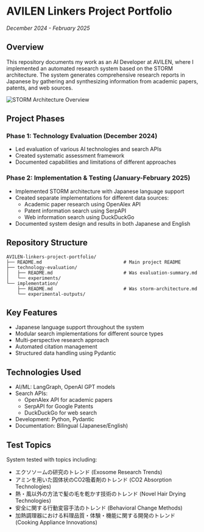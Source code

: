 # AVILEN Linkers Project Portfolio
*December 2024 - February 2025*

## Overview
This repository documents my work as an AI Developer at AVILEN, where I implemented an automated research system based on the STORM architecture. The system generates comprehensive research reports in Japanese by gathering and synthesizing information from academic papers, patents, and web sources.

![STORM Architecture Overview](/images/storm-architecture.png)

## Project Phases

### Phase 1: Technology Evaluation (December 2024)
- Led evaluation of various AI technologies and search APIs
- Created systematic assessment framework
- Documented capabilities and limitations of different approaches

### Phase 2: Implementation & Testing (January-February 2025)
- Implemented STORM architecture with Japanese language support
- Created separate implementations for different data sources:
  * Academic paper research using OpenAlex API
  * Patent information search using SerpAPI
  * Web information search using DuckDuckGo
- Documented system design and results in both Japanese and English

## Repository Structure
```
AVILEN-linkers-project-portfolio/
├── README.md                              # Main project README
├── technology-evaluation/
│   ├── README.md                          # Was evaluation-summary.md
│   └── experiments/                      
└── implementation/
    ├── README.md                          # Was storm-architecture.md
    └── experimental-outputs/
```

## Key Features
- Japanese language support throughout the system
- Modular search implementations for different source types
- Multi-perspective research approach
- Automated citation management
- Structured data handling using Pydantic

## Technologies Used
- AI/ML: LangGraph, OpenAI GPT models
- Search APIs:
  * OpenAlex API for academic papers
  * SerpAPI for Google Patents
  * DuckDuckGo for web search
- Development: Python, Pydantic
- Documentation: Bilingual (Japanese/English)

## Test Topics
System tested with topics including:
- エクソソームの研究のトレンド (Exosome Research Trends)
- アミンを用いた固体状のCO2吸着剤のトレンド (CO2 Absorption Technologies)
- 熱・風以外の方法で髪の毛を乾かす技術のトレンド (Novel Hair Drying Technologies)
- 安全に関する行動変容手法のトレンド (Behavioral Change Methods)
- 加熱調理器における料理品質・体験・機能に関する開発のトレンド (Cooking Appliance Innovations)
